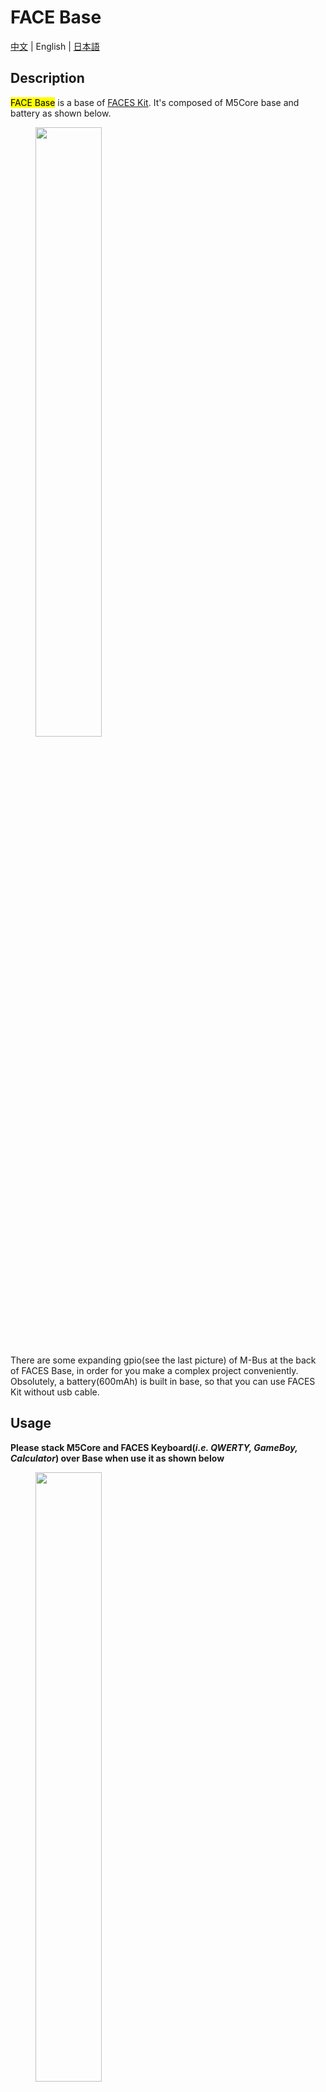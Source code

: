 # FACE Base

[中文](/en/product_documents/bases/face_base) | English | [日本語](ja/product_documents/bases/face_base)

## Description

<mark>FACE Base</mark> is a base of [FACES Kit](en/product_documents/m5stack-core/face_kit). It's composed of M5Core base and battery as shown below.

<figure>
    <img src="assets/img/product_pics/bases/faces_06.jpg" width="50%" height="50%">
</figure>

There are some expanding gpio(see the last picture) of M-Bus at the back of FACES Base, in order for you make a complex project conveniently. Obsolutely, a battery(600mAh) is built in base, so that you can use FACES Kit without usb cable.

## Usage

**Please stack M5Core and FACES Keyboard(*i.e. QWERTY, GameBoy, Calculator*) over Base when use it as shown below**

<figure>
    <img src="assets/img/product_pics/bases/faces_07.png" width="50%" height="50%">
</figure>

## Related Link

- **[Purchase FACES Kit](https://www.aliexpress.com/store/product/M5Stack-NEW-Offer-ESP32-Open-Source-Faces-Pocket-Computer-with-Keyboard-Gameboy-Calculator-for-Micropython-Arduino/3226069_32843973578.html?spm=2114.12010615.8148356.2.75cdb3ceTGkLQo)**


## M-Bus

<figure>
  <img src="assets/img/product_pics/core/M-BUS.jpg" alt="basic_05" width="60%" height="60%">
</figure>
